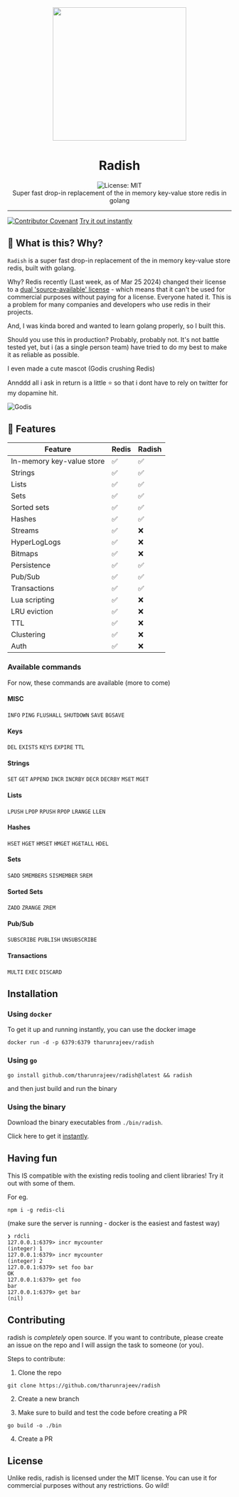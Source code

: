 <div align="center">
<!-- logo -->
<img src = "assets/icon.png" width="300">
<h1 align="center">Radish</h1>
<img alt="License: MIT" src="https://img.shields.io/badge/License-MIT-yellow.svg" /><br> 
Super fast drop-in replacement of the in memory key-value store redis in golang
</div>

---

[![Contributor Covenant](https://img.shields.io/badge/Contributor%20Covenant-2.1-4baaaa.svg)](code_of_conduct.md)
[Try it out instantly](#installation)

## 👀 What is this? Why?

`Radish` is a super fast drop-in replacement of the in memory key-value store redis, built with golang.

Why?
Redis recently (Last week, as of Mar 25 2024) changed their license to a [dual 'source-available' license](https://news.ycombinator.com/item?id=39772562) - which means that it can't be used for commercial purposes without paying for a license. Everyone hated it. This is a problem for many companies and developers who use redis in their projects.

And, I was kinda bored and wanted to learn golang properly, so I built this.

Should you use this in production? Probably, probably not. It's not battle tested yet, but i (as a single person team) have tried to do my best to make it as reliable as possible.

I even made a cute mascot (Godis crushing Redis)

Annddd all i ask in return is a little ⭐ so that i dont have to rely on twitter for my dopamine hit.

![Godis](assets/godis.png)

## 📜 Features

| Feature                   | Redis | Radish |
| ------------------------- | ----- | ------ |
| In-memory key-value store | ✅    | ✅     |
| Strings                   | ✅    | ✅     |
| Lists                     | ✅    | ✅     |
| Sets                      | ✅    | ✅     |
| Sorted sets               | ✅    | ✅     |
| Hashes                    | ✅    | ✅     |
| Streams                   | ✅    | ❌     |
| HyperLogLogs              | ✅    | ❌     |
| Bitmaps                   | ✅    | ❌     |
| Persistence               | ✅    | ✅     |
| Pub/Sub                   | ✅    | ✅     |
| Transactions              | ✅    | ✅     |
| Lua scripting             | ✅    | ❌     |
| LRU eviction              | ✅    | ❌     |
| TTL                       | ✅    | ❌     |
| Clustering                | ✅    | ❌     |
| Auth                      | ✅    | ❌     |

### Available commands

For now, these commands are available (more to come)

#### MISC

`INFO` `PING` `FLUSHALL` `SHUTDOWN` `SAVE` `BGSAVE`

#### Keys

`DEL` `EXISTS` `KEYS` `EXPIRE` `TTL`

#### Strings

`SET` `GET` `APPEND` `INCR` `INCRBY` `DECR` `DECRBY` `MSET` `MGET`

#### Lists

`LPUSH` `LPOP` `RPUSH` `RPOP` `LRANGE` `LLEN`

#### Hashes

`HSET` `HGET` `HMSET` `HMGET` `HGETALL` `HDEL`

#### Sets

`SADD` `SMEMBERS` `SISMEMBER` `SREM`

#### Sorted Sets

`ZADD` `ZRANGE` `ZREM`

#### Pub/Sub

`SUBSCRIBE` `PUBLISH` `UNSUBSCRIBE`

#### Transactions

`MULTI` `EXEC` `DISCARD`

## Installation

### Using `docker`

To get it up and running instantly, you can use the docker image

```
docker run -d -p 6379:6379 tharunrajeev/radish
```

### Using `go`

```
go install github.com/tharunrajeev/radish@latest && radish
```

and then just build and run the binary

### Using the binary

Download the binary executables from `./bin/radish`.

Click here to get it [instantly](https://github.com/dhrvyashah/radish/releases/download/v0.1.0/radish-0.1.0-linux-amd64.tar.gz).

## Having fun

This IS compatible with the existing redis tooling and client libraries! Try it out with some of them.

For eg.

```
npm i -g redis-cli
```

(make sure the server is running - docker is the easiest and fastest way)

```
❯ rdcli
127.0.0.1:6379> incr mycounter
(integer) 1
127.0.0.1:6379> incr mycounter
(integer) 2
127.0.0.1:6379> set foo bar
OK
127.0.0.1:6379> get foo
bar
127.0.0.1:6379> get bar
(nil)
```

## Contributing

radish is _completely_ open source. If you want to contribute, please create an issue on the repo and I will assign the task to someone (or you).

Steps to contribute:

1. Clone the repo

```
git clone https://github.com/tharunrajeev/radish
```

2. Create a new branch

3. Make sure to build and test the code before creating a PR

```
go build -o ./bin
```

4. Create a PR


## License

Unlike redis, radish is licensed under the MIT license. You can use it for commercial purposes without any restrictions. Go wild!
